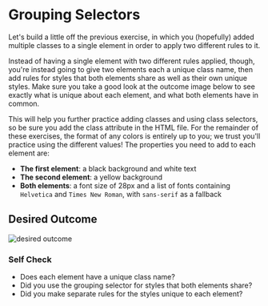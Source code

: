 # Grouping Selectors

Let's build a little off the previous exercise, in which you (hopefully) added multiple classes to a single element in 
order to apply two different rules to it.

Instead of having a single element with two different rules applied, though, you're instead going to give two elements 
each a unique class name, then add rules for styles that both elements share as well as their own unique styles. 
Make sure you take a good look at the outcome image below to see exactly what is unique about each element, and what both elements have in common.

This will help you further practice adding classes and using class selectors, so be sure you add the class attribute 
in the HTML file. For the remainder of these exercises, the format of any colors is entirely up to you; we trust you'll 
practice using the different values! The properties you need to add to each element are:

* **The first element**: a black background and white text
* **The second element**: a yellow background
* **Both elements**: a font size of 28px and a list of fonts containing `Helvetica` and `Times New Roman`, with `sans-serif` as a fallback 

## Desired Outcome
![desired outcome](./desired-outcome.png)


### Self Check
- Does each element have a unique class name?
- Did you use the grouping selector for styles that both elements share?
- Did you make separate rules for the styles unique to each element?

